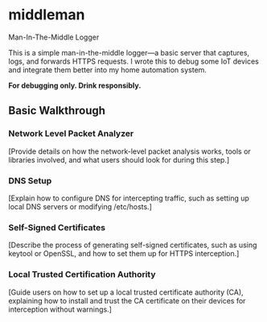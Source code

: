 # middleman
Man-In-The-Middle Logger

This is a simple man-in-the-middle logger—a basic server that captures, logs, and forwards HTTPS requests. I wrote this to debug some IoT devices and integrate them better into my home automation system.

**For debugging only. Drink responsibly.**

## Basic Walkthrough
### Network Level Packet Analyzer
[Provide details on how the network-level packet analysis works, tools or libraries involved, and what users should look for during this step.]

### DNS Setup
[Explain how to configure DNS for intercepting traffic, such as setting up local DNS servers or modifying /etc/hosts.]

### Self-Signed Certificates
[Describe the process of generating self-signed certificates, such as using keytool or OpenSSL, and how to set them up for HTTPS interception.]

### Local Trusted Certification Authority
[Guide users on how to set up a local trusted certificate authority (CA), explaining how to install and trust the CA certificate on their devices for interception without warnings.]
